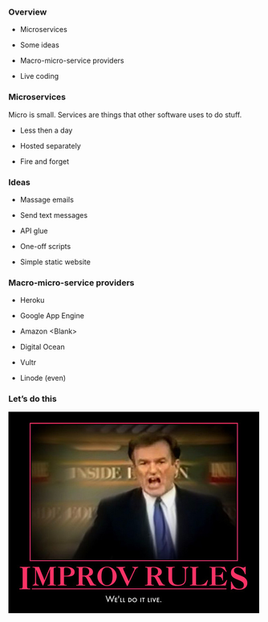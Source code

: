 ### Overview

-   <span>Microservices</span>

-   <span>Some ideas</span>

-   <span>Macro-micro-service providers</span>

-   <span>Live coding</span>

### Microservices

Micro is small. Services are things that other software uses to do
stuff.

-   <span>Less then a day</span>

-   <span>Hosted separately</span>

-   <span>Fire and forget</span>

### Ideas

-   <span>Massage emails</span>

-   <span>Send text messages</span>

-   <span>API glue</span>

-   <span>One-off scripts</span>

-   <span>Simple static website</span>

### Macro-micro-service providers

-   <span>Heroku</span>

-   <span>Google App Engine</span>

-   <span>Amazon \<Blank\></span>

-   <span>Digital Ocean</span>

-   <span>Vultr</span>

-   <span>Linode (even)</span>

### Let’s do this

![Obligatory meme that dates the talk (or me)](well-do-it-live.jpg)
